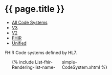 # {{ page.title }}

<ul class="nav nav-tabs">
  <li><a href="codesystems.html">All Code Systems</a></li>
  <li><a href="codesystems-v3.html">V3</a></li>
  <li><a href="codesystems-v2.html">V2</a></li>
  <li class="active"><a href="#">FHIR</a></li>
  <li><a href="codesystems-unified.html">Unified</a></li>
</ul>

FHIR Code systems defined by HL7.

<ul style="-moz-column-count: 3; -moz-column-gap: 10px; -webkit-column-count: 3; -webkit-column-gap: 10px; column-count: 3; column-gap: 10px">
{% include List-fhir-Rendering-list-name-simple-CodeSystem.xhtml %}
</ul>

